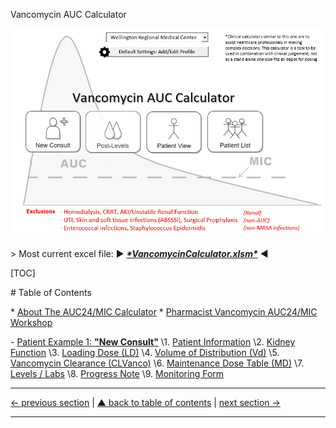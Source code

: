 

Vancomycin AUC Calculator <a name="header"></a>

 ![](Images/LandingPage00.png)

 \> Most current excel file: &#9658; <ins>***\*[VancomycinCalculator.xlsm](https://github.com/kpessa/vanco-auc/raw/master/VancomycinCalculator.xlsm)\****</ins> &#9668;

[TOC]

 \# Table of Contents <a name="toc"></a>

 \* [About The AUC24/MIC Calculator](#about) 
 \* [Pharmacist Vancomycin AUC24/MIC Workshop](#workshop)

 \- [Patient Example 1: **"New Consult"**](#ex1)
   \1. [Patient Information](#ptinfo)
   \2. [Kidney Function](#kidney)
   \3. [Loading Dose (LD)](#ld)
   \4. [Volume of Distribution (Vd)](#vd)
   \5. [Vancomycin Clearance (CLVanco)](#clvanco)
   \6. [Maintenance Dose Table (MD)](#md)
   \7. [Levels / Labs](#labs)
   \8. [Progress Note](#note)
   \9. [Monitoring Form](#form)

------

[&#8592; previous section](#header) | [&#9650; back to table of contents](#ex1) | [next section &#8594;](#about)

------


